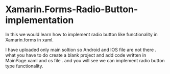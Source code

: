 # Xamarin.Forms-Radio-Button-implementation
In this we would learn how to implement radio button like functionality in Xamarin.forms in xaml.

I have uploaded only main soltion so Android and IOS file are not there . what you have to do create a blank project and add code written in MainPage.xaml and cs file . and you will see we can implement radio button type functionality.
